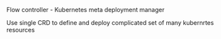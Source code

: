 Flow controller - Kubernetes meta deployment manager

Use single CRD to define and deploy complicated set of many kubernrtes resources
